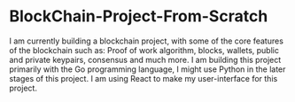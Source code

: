 # BlockChain-Project-From-Scratch

I am currently building a blockchain project, with some of the core features of the blockchain such as: Proof of work algorithm, blocks, wallets, public and private keypairs, consensus and much more. I am building this project primarily with the Go programming language, I might use Python in the later stages of this project. I am using React to make my user-interface for this project.
